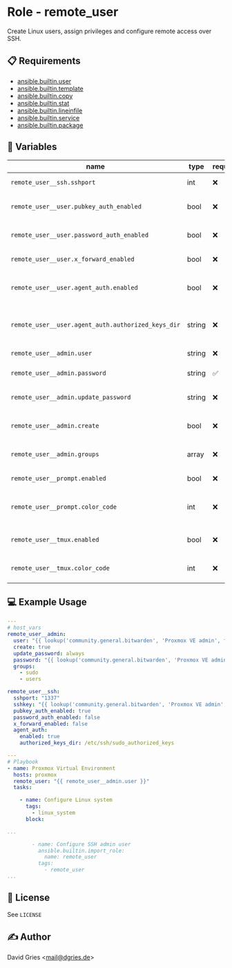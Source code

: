 # Role -  remote_user

Create Linux users, assign privileges and configure remote access over SSH.

## 📋 Requirements

* [ansible.builtin.user](https://docs.ansible.com/ansible/latest/collections/ansible/builtin/user_module.html)
* [ansible.builtin.template](https://docs.ansible.com/ansible/latest/collections/ansible/builtin/template_module.html)
* [ansible.builtin.copy](https://docs.ansible.com/ansible/latest/collections/ansible/builtin/copy_module.html)
* [ansible.builtin.stat](https://docs.ansible.com/ansible/latest/collections/ansible/builtin/stat_module.html)
* [ansible.builtin.lineinfile](https://docs.ansible.com/ansible/latest/collections/ansible/builtin/lineinfile_module.html)
* [ansible.builtin.service](https://docs.ansible.com/ansible/latest/collections/ansible/builtin/service_module.html)
* [ansible.builtin.package](https://docs.ansible.com/ansible/latest/collections/ansible/builtin/package_module.html)

## 🧩 Variables

| name                                                             | type   | required | choices                 | default                         | description                                |
| ---------------------------------------------------------------- | ------ | -------- | ----------------------- | ------------------------------- | ------------------------------------------ |
| `remote_user__ssh.sshport`                         | int    | ❌       |                         | `22`                            | port used by SSHD service                  |
| `remote_user__user.pubkey_auth_enabled`            | bool   | ❌       |                         | `true`                          | allow SSH public key authentication        |
| `remote_user__user.password_auth_enabled`          | bool   | ❌       |                         | `false`                         | allow SSH password authentication          |
| `remote_user__user.x_forward_enabled`              | bool   | ❌       |                         | `false`                         | enable SSH X forwarding                    |
| `remote_user__user.agent_auth.enabled`             | bool   | ❌       |                         | `true`                          | enable SSH agent sudo privilege escalation |
| `remote_user__user.agent_auth.authorized_keys_dir` | string | ❌       | path                    | `/etc/ssh/sudo_authorized_keys` | path for authorized keys used by agent     |
| `remote_user__admin.user`                          | string | ❌       | Linux username          | `root`                          | linux admin / sudo user                    |
| `remote_user__admin.password`                      | string | ✅       | Linux password          |                                 | password for admin                         |
| `remote_user__admin.update_password`               | string | ❌       | `always`<br>`on_create` | `on_create`                     | when to update password                    |
| `remote_user__admin.create`                        | bool   | ❌       |                         | `false`                         | create user if it doesn't exist            |
| `remote_user__admin.groups`                        | array  | ❌       | list of Linux groups    | `- sudo`<br>`users`             | groups for admin user                      |
| `remote_user__prompt.enabled`                      | bool   | ❌       |                         | `false`                         | customize Bash prompt                      |
| `remote_user__prompt.color_code`                   | int    | ❌       | ANSI color escape code  | `32`                            | customize Bash prompt color                |
| `remote_user__tmux.enabled`                        | bool   | ❌       |                         | `false`                         | customize TMUX status bar                  |
| `remote_user__tmux.color_code`                     | int    | ❌       | TMUX color label        | `green`                         | customize TMUX status bar color            |

## 💻 Example Usage

```yaml
---
# host_vars
remote_user__admin:
  user: "{{ lookup('community.general.bitwarden', 'Proxmox VE admin', field='username')[0] }}"
  create: true
  update_password: always
  password: "{{ lookup('community.general.bitwarden', 'Proxmox VE admin', field='password')[0] }}"
  groups:
    - sudo
    - users

remote_user__ssh:
  sshport: "1337"
  sshkey: "{{ lookup('community.general.bitwarden', 'Proxmox VE admin', field='SSH Public Key')[0] }}\n"
  pubkey_auth_enabled: true
  password_auth_enabled: false
  x_forward_enabled: false
  agent_auth:
    enabled: true
    authorized_keys_dir: /etc/ssh/sudo_authorized_keys

---
# Playbook
- name: Proxmox Virtual Environment
  hosts: proxmox
  remote_user: "{{ remote_user__admin.user }}"
  tasks:

    - name: Configure Linux system
      tags:
        - linux_system
      block:

...

        - name: Configure SSH admin user
          ansible.builtin.import_role:
            name: remote_user
          tags:
            - remote_user
...
```

## 📜 License

See `LICENSE`

## ✍️ Author

David Gries <<mail@dgries.de>>

